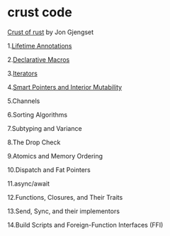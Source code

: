 # crust code

[Crust of rust](https://www.youtube.com/watch?v=rAl-9HwD858&list=PLqbS7AVVErFiWDOAVrPt7aYmnuuOLYvOa) by Jon Gjengset

1.[Lifetime Annotations](./lifetime_annotations/)

2.[Declarative Macros](./declarative_macros/)

3.[Iterators](./iterators/)

4.[Smart Pointers and Interior Mutability](./smart_pointers_and_interior_mutability/)

5.Channels

6.Sorting Algorithms

7.Subtyping and Variance

8.The Drop Check

9.Atomics and Memory Ordering

10.Dispatch and Fat Pointers

11.async/await

12.Functions, Closures, and Their Traits

13.Send, Sync, and their implementors

14.Build Scripts and Foreign-Function
Interfaces (FFI)
